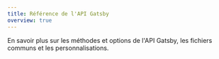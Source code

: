 ```yaml
---
title: Référence de l'API Gatsby
overview: true
---
```


En savoir plus sur les méthodes et options de l'API Gatsby, les fichiers communs et les personnalisations.

<GuideList slug={props.slug} />
